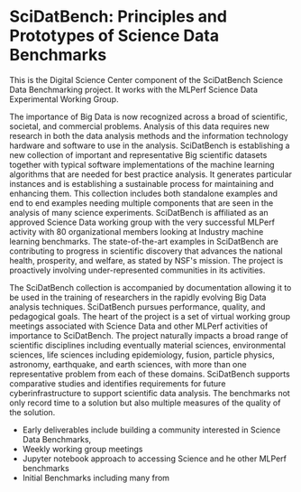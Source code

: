 # SciDatBench: Principles and Prototypes of Science Data Benchmarks
This is the Digital Science Center component of the SciDatBench Science Data Benchmarking project. It works with the MLPerf Science Data Experimental Working Group. 

The importance of Big Data is now recognized across a broad of scientific, societal, and commercial problems. Analysis of this data requires new research in both the data analysis methods and the information technology hardware and software to use in the analysis. SciDatBench is establishing a new collection of important and representative Big scientific datasets together with typical software implementations of the machine learning algorithms that are needed for best practice analysis. It generates particular instances and is establishing a sustainable process for maintaining and enhancing them. This collection includes both standalone examples and end to end examples needing multiple components that are seen in the analysis of many science experiments. SciDatBench is affiliated as an approved Science Data working group with the very successful MLPerf activity with 80 organizational members looking at Industry machine learning benchmarks. The state-of-the-art examples in SciDatBench are contributing to progress in scientific discovery that advances the national health, prosperity, and welfare, as stated by NSF's mission. The project is proactively involving under-represented communities in its activities.

The SciDatBench collection is accompanied by documentation allowing it to be used in the training of researchers in the rapidly evolving Big Data analysis techniques. SciDatBench pursues performance, quality, and pedagogical goals. The heart of the project is a set of virtual working group meetings associated with Science Data and other MLPerf activities of importance to SciDatBench. The project naturally impacts a broad range of scientific disciplines including eventually material sciences, environmental sciences, life sciences including epidemiology, fusion, particle physics, astronomy, earthquake, and earth sciences, with more than one representative problem from each of these domains. SciDatBench supports comparative studies and identifies requirements for future cyberinfrastructure to support scientific data analysis. The benchmarks not only record time to a solution but also multiple measures of the quality of the solution.

* Early deliverables include building a community interested in Science Data Benchmarks, 
* Weekly working group meetings
* Jupyter notebook approach to accessing Science and he other MLPerf benchmarks
* Initial Benchmarks including many from 
